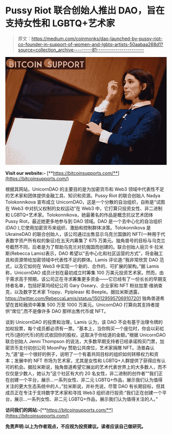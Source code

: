 # Pussy Riot 联合创始人推出 DAO，旨在支持女性和 LGBTQ+艺术家

> 原文：<https://medium.com/coinmonks/dao-launched-by-pussy-riot-co-founder-in-support-of-women-and-lgbtq-artists-50aabaa268d1?source=collection_archive---------81----------------------->

![](img/ddba1f4fa2375ce73c48485943e737ae.png)

**Visit our website:-** [**https://bitcoinsupports.com/**](https://bitcoinsupports.com/)

根据其网站，UnicornDAO 的主要目的是为加密货币和 Web3 领域中代表性不足的艺术家和团体提供金融工具、知识和资源。Pussy Riot 的联合创始人 Nadya Tolokonnikova 宣布成立 UnicornDAO，这是一个分散的自治组织，自称是“试图在 Web3 中对抗父权制的女权运动”在 Web3 中，它打算只投资女性、非二进制和 LGBTQ+艺术家。Tolokonnikova，她最著名的作品是概念抗议艺术团体 Pussy Riot，最近她更多地参与到 DAO 领域。DAO 是一个去中心化的自治组织(DAO ),它使用加密货币来组织、激励和控制群体决策。Tolokonnikova 是 UkraineDAO 的联合创始人，该公司通过出售显示乌克兰国旗的 NFT(一种用于代表数字资产所有权的象征)在五天内筹集了 675 万美元。独角兽号的目标与乌克兰号截然不同，后者是为了帮助乌克兰对抗俄国而创建的。联合创始人丽贝卡·拉米斯(Rebecca Lamis)表示，DAO 希望以“去中心化和社区运营的方式”，将金融工具和资源带给加密领域中代表性不足的群体。Lamis 评论道:“我非常欣赏 DAO 范式，以及它如何在 Web3 中实现一个新的、合作的、可扩展的架构。”据 Lamis 称，UnicornDAO 成员计划在最初成立时筹集 100 万美元投资艺术家。然而，由于需求高于预期，该公司正在寻求筹集更多资金——它已经有了一份长长的早期支持者名单，包括好莱坞经纪公司 Gary Oseary、企业家和 NFT 粉丝加里·维纳查克，以及数字艺术家 Trippy、Pplpleasr 和 Beeple。据拉米斯透露，https://twitter.com/RebeccaLamis/status/1501295957069107201 独角兽道希望在首轮融资中筹集 500 万至 1000 万美元。UnicornDAO 打算向其支持者提供“席位”,而不是像许多 DAO 那样出售代币或 NFT。

谈到 UnicornDAO 的投票和治理，Lamis 认为，该 DAO 不会有基于治理令牌的加权投票，每个成员都必须有一票。“基本上，当你购买一个座位时，你会以彩虹代币(道的代币)的形式收回你的股权，这取决于你给道的金额。”根据 UnicornDAO 联合创始人 Jenni Thompson 的说法，大多数早期支持者已经承诺购买门票，加密货币支付初创公司 MoonPay 赞助公共席位，艺术家捐赠 NFT。汤普森认为,“道”是一个很好的例子，说明了一个有着共同目标的组织如何转移权力和资本；发展中的 NFT 市场为艺术家，尤其是女性和 LGBTQ+人群提供了获得应有认可的机会。据拉米斯说，独角兽道希望它展出的艺术代表世界上的大多数人，而不仅仅是少数人，她认为“这个社区有大约 20 名女性，非二进制的创作者”“我们正在创建一个平台，展示…一系列女性、非二元 LGBTQ+作品，展示我们认为值得关注的更大生态系统中的人，”拉米斯说，并补充说，尽管 DAO 有长期目标，但其成员正在专注于支持数字艺术家和寻找 Web3 组织进行投资:“我们正在创建一个平台，展示…一系列女性、非二元 LGBTQ+作品，展示我们认为值得关注的人。”

**访问我们的网站:-**[**https://bitcoinsupports.com/**](https://bitcoinsupports.com/)

**免责声明:以上为作者观点，不应视为投资建议。读者应该自己做研究。**
